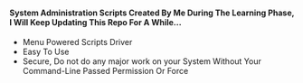 <h4>System Administration Scripts Created By Me During The Learning Phase, I Will Keep Updating This Repo For A While...</h4>
<ul>
   <li>Menu Powered Scripts Driver</li>
   <li>Easy To Use</li>
   <li>Secure, Do not do any major work on your System Without Your Command-Line Passed Permission Or Force</li>
</ul>
